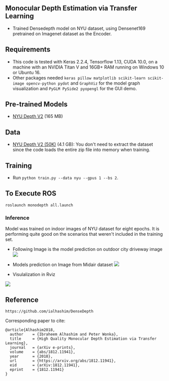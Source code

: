 ## Monocular Depth Estimation via Transfer Learning

- Trained Densedepth model on NYU dataset, using Densenet169 pretrained on Imagenet dataset as the Encoder.

## Requirements
* This code is tested with Keras 2.2.4, Tensorflow 1.13, CUDA 10.0, on a machine with an NVIDIA Titan V and 16GB+ RAM running on Windows 10 or Ubuntu 16.
* Other packages needed `keras pillow matplotlib scikit-learn scikit-image opencv-python pydot` and `GraphViz` for the model graph visualization and `PyGLM PySide2 pyopengl` for the GUI demo.



## Pre-trained Models
* [NYU Depth V2](https://s3-eu-west-1.amazonaws.com/densedepth/nyu.h5) (165 MB)

## Data
* [NYU Depth V2 (50K)](https://tinyurl.com/nyu-data-zip) (4.1 GB): You don't need to extract the dataset since the code loads the entire zip file into memory when training.

## Training
* Run `python train.py --data nyu --gpus 1 --bs 2`.

 ## To Execute ROS
  ```roslaunch monodepth all.launch```

### Inference

Model was trained on indoor images of NYU dataset for eight epochs. It is performing quite good on the scenarios that weren't included in the training set.
- Following Image is the model prediction on outdoor city driveway image
![](test.png)

- Models prediction on Image from Midair dataset
![](out1.png)

- Visulalization in Rviz

![](Densedepthros.gif)
## Reference

```https://github.com/ialhashim/DenseDepth```

Corresponding paper to cite:
```
@article{Alhashim2018,
  author    = {Ibraheem Alhashim and Peter Wonka},
  title     = {High Quality Monocular Depth Estimation via Transfer Learning},
  journal   = {arXiv e-prints},
  volume    = {abs/1812.11941},
  year      = {2018},
  url       = {https://arxiv.org/abs/1812.11941},
  eid       = {arXiv:1812.11941},
  eprint    = {1812.11941}
}
``` 